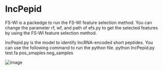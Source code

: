 # lncPepid

FS-WI is a packedge to run the FS-WI feature selection method. You can change the parameter rf, wf, and path of efs.py to get the selected features by using the FS-WI feature selection method.

lncPepid.py is the model to identify lncRNA-encoded short peptides. You can use the following command to run the python file.
python lncPepid.py test.fa pos_smaples neg_samples

![image](https://github.com/zzssyy/lncPepid/blob/master/abstract-graphic.jpg)
